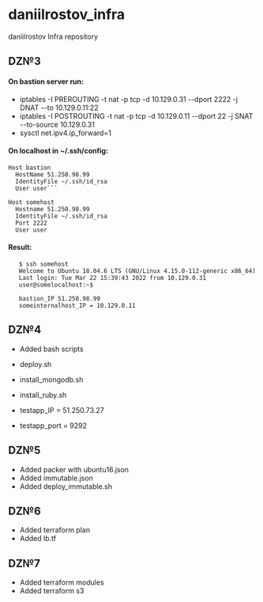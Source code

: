 # daniilrostov_infra
daniilrostov Infra repository


## DZ№3
#### On bastion server run:
- iptables -I PREROUTING -t nat -p tcp -d 10.129.0.31 --dport 2222 -j DNAT --to 10.129.0.11:22
- iptables -I POSTROUTING -t nat -p tcp -d 10.129.0.11 --dport 22 -j SNAT --to-source 10.129.0.31
- sysctl net.ipv4.ip_forward=1

#### On localhost in ~/.ssh/config:
```
Host bastion
  HostName 51.250.98.99
  IdentityFile ~/.ssh/id_rsa
  User user```

Host somehost
  Hostname 51.250.98.99
  IdentityFile ~/.ssh/id_rsa
  Port 2222
  User user
```
#### Result:
```
   $ ssh somehost
   Welcome to Ubuntu 18.04.6 LTS (GNU/Linux 4.15.0-112-generic x86_64)
   Last login: Tue Mar 22 15:39:43 2022 from 10.129.0.31
   user@somelocalhost:~$

   bastion_IP 51.250.98.99
   someinternalhost_IP = 10.129.0.11
```

## DZ№4

- Added bash scripts
- deploy.sh
- install_mongodb.sh
- install_ruby.sh

- testapp_IP = 51.250.73.27
- testapp_port = 9292

## DZ№5

- Added packer with ubuntu16.json
- Added immutable.json
- Added deploy_immutable.sh

## DZ№6

- Added terraform plan
- Added lb.tf

## DZ№7

- Added terraform modules
- Added terraform s3
